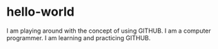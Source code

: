 # hello-world
I am playing around with the concept of using GITHUB.
I am a computer programmer.
I am learning and practicing GITHUB.
